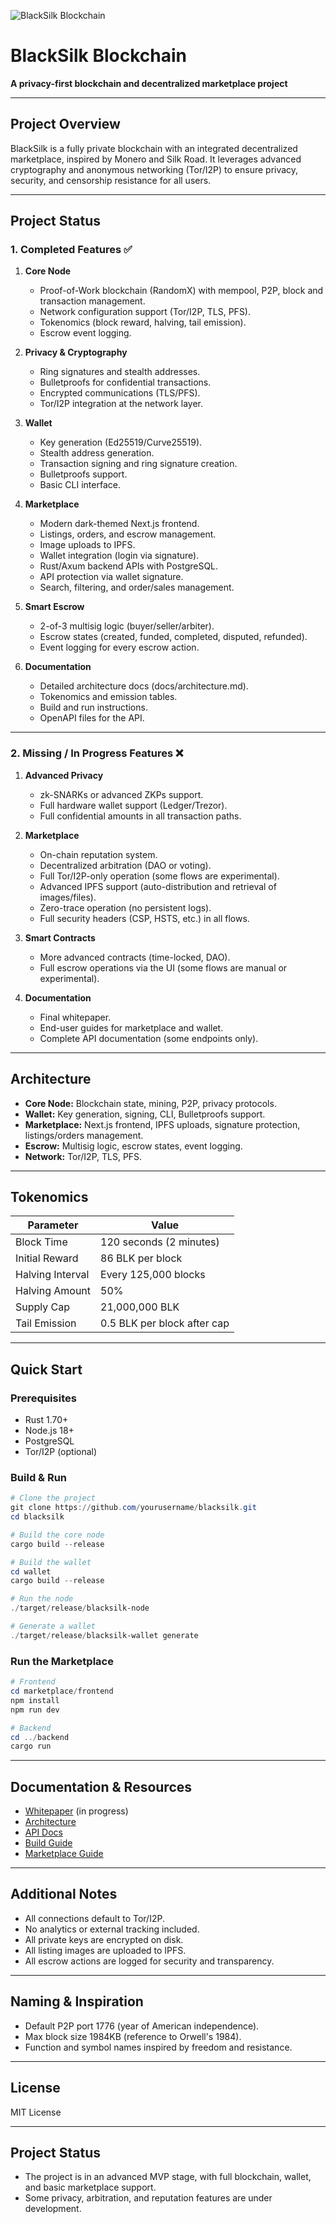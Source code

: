 ![BlackSilk Blockchain](https://i.imgur.com/cJxsqG0.png)

# BlackSilk Blockchain

**A privacy-first blockchain and decentralized marketplace project**

---

## Project Overview

BlackSilk is a fully private blockchain with an integrated decentralized marketplace, inspired by Monero and Silk Road. It leverages advanced cryptography and anonymous networking (Tor/I2P) to ensure privacy, security, and censorship resistance for all users.

---

## Project Status

### 1. Completed Features ✅

1. **Core Node**
   - Proof-of-Work blockchain (RandomX) with mempool, P2P, block and transaction management.
   - Network configuration support (Tor/I2P, TLS, PFS).
   - Tokenomics (block reward, halving, tail emission).
   - Escrow event logging.

2. **Privacy & Cryptography**
   - Ring signatures and stealth addresses.
   - Bulletproofs for confidential transactions.
   - Encrypted communications (TLS/PFS).
   - Tor/I2P integration at the network layer.

3. **Wallet**
   - Key generation (Ed25519/Curve25519).
   - Stealth address generation.
   - Transaction signing and ring signature creation.
   - Bulletproofs support.
   - Basic CLI interface.

4. **Marketplace**
   - Modern dark-themed Next.js frontend.
   - Listings, orders, and escrow management.
   - Image uploads to IPFS.
   - Wallet integration (login via signature).
   - Rust/Axum backend APIs with PostgreSQL.
   - API protection via wallet signature.
   - Search, filtering, and order/sales management.

5. **Smart Escrow**
   - 2-of-3 multisig logic (buyer/seller/arbiter).
   - Escrow states (created, funded, completed, disputed, refunded).
   - Event logging for every escrow action.

6. **Documentation**
   - Detailed architecture docs (docs/architecture.md).
   - Tokenomics and emission tables.
   - Build and run instructions.
   - OpenAPI files for the API.

---

### 2. Missing / In Progress Features ❌

1. **Advanced Privacy**
   - zk-SNARKs or advanced ZKPs support.
   - Full hardware wallet support (Ledger/Trezor).
   - Full confidential amounts in all transaction paths.

2. **Marketplace**
   - On-chain reputation system.
   - Decentralized arbitration (DAO or voting).
   - Full Tor/I2P-only operation (some flows are experimental).
   - Advanced IPFS support (auto-distribution and retrieval of images/files).
   - Zero-trace operation (no persistent logs).
   - Full security headers (CSP, HSTS, etc.) in all flows.

3. **Smart Contracts**
   - More advanced contracts (time-locked, DAO).
   - Full escrow operations via the UI (some flows are manual or experimental).

4. **Documentation**
   - Final whitepaper.
   - End-user guides for marketplace and wallet.
   - Complete API documentation (some endpoints only).

---

## Architecture

- **Core Node:** Blockchain state, mining, P2P, privacy protocols.
- **Wallet:** Key generation, signing, CLI, Bulletproofs support.
- **Marketplace:** Next.js frontend, IPFS uploads, signature protection, listings/orders management.
- **Escrow:** Multisig logic, escrow states, event logging.
- **Network:** Tor/I2P, TLS, PFS.

---

## Tokenomics

| Parameter         | Value                        |
|------------------|------------------------------|
| Block Time       | 120 seconds (2 minutes)      |
| Initial Reward   | 86 BLK per block             |
| Halving Interval | Every 125,000 blocks         |
| Halving Amount   | 50%                          |
| Supply Cap       | 21,000,000 BLK               |
| Tail Emission    | 0.5 BLK per block after cap  |

---

## Quick Start

### Prerequisites
- Rust 1.70+
- Node.js 18+
- PostgreSQL
- Tor/I2P (optional)

### Build & Run

```powershell
# Clone the project
git clone https://github.com/yourusername/blacksilk.git
cd blacksilk

# Build the core node
cargo build --release

# Build the wallet
cd wallet
cargo build --release

# Run the node
./target/release/blacksilk-node

# Generate a wallet
./target/release/blacksilk-wallet generate
```

### Run the Marketplace

```powershell
# Frontend
cd marketplace/frontend
npm install
npm run dev

# Backend
cd ../backend
cargo run
```

---

## Documentation & Resources

- [Whitepaper](docs/whitepaper.md) (in progress)
- [Architecture](docs/architecture.md)
- [API Docs](docs/api/README.md)
- [Build Guide](docs/build.md)
- [Marketplace Guide](docs/marketplace.md)

---

## Additional Notes

- All connections default to Tor/I2P.
- No analytics or external tracking included.
- All private keys are encrypted on disk.
- All listing images are uploaded to IPFS.
- All escrow actions are logged for security and transparency.

---

## Naming & Inspiration

- Default P2P port 1776 (year of American independence).
- Max block size 1984KB (reference to Orwell's 1984).
- Function and symbol names inspired by freedom and resistance.

---

## License

MIT License

---

## Project Status

- The project is in an advanced MVP stage, with full blockchain, wallet, and basic marketplace support.
- Some privacy, arbitration, and reputation features are under development.
